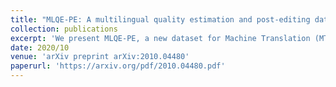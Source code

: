 ```yaml
---
title: "MLQE-PE: A multilingual quality estimation and post-editing dataset"
collection: publications
excerpt: 'We present MLQE-PE, a new dataset for Machine Translation (MT) Quality Estimation (QE) and Automatic Post-Editing (APE). The dataset contains eleven language pairs, with human labels for up to 10,000 translations per language pair in the following formats: sentence-level direct assessments and post-editing effort, and word-level good/bad labels. It also contains the post-edited sentences, as well as titles of the articles where the sentences were extracted from, and the neural MT models used to translate the text.'
date: 2020/10
venue: 'arXiv preprint arXiv:2010.04480'
paperurl: 'https://arxiv.org/pdf/2010.04480.pdf'
---
```



